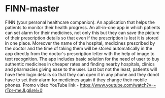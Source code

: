 # FINN-master
FINN (your personal healthcare companion): An application that helps the patients to monitor their health progress.
 An all-in-one app in which patients can set alarm for their medicines, not only this but they can save the picture of their prescription details so that even if the prescription is lost it is stored in one place.
 Moreover the name of the hospital, medicines prescribed by the doctor and the time of taking them will be stored automatically in the app directly from the doctor's prescription letter with the help of image to text recognition.
The app includes basic  solution for the need of user to buy authentic medicines in cheaper rates and finding nearby hospitals, clinics and pharmacies giving ease to the user.
Last but not the least, patients will have their login details so that they can open it in any phone and they donot have to set their alarm for medicines again if they change their mobile phones.
Promo video YouTube link - https://www.youtube.com/watch?v=-rTpr-meJLg&rel=0
